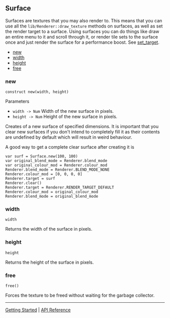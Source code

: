 ## Surface
Surfaces are textures that you may also render to. This means that you can use all
the `lib/Renderer::draw_texture` methods on surfaces, as well as set the render target
to a surface. Using surfaces you can do things like draw an entire menu to it and
scroll through it, or render tile sets to the surface once and just render the surface
for a performance boost. See [set_target](Renderer.md#set_target).

+ [new](#new)
+ [width](#width)
+ [height](#height)
+ [free](#free)

### new
`construct new(width, height)`

Parameters
 + `width -> Num` Width of the new surface in pixels.
 + `height -> Num` Height of the new surface in pixels.

Creates of a new surface of specified dimensions. It is important that you clear
new surfaces if you don't intend to completely fill it as their contents are undefined
by default which will result in weird behaviour.

A good way to get a complete clear surface after creating it is

    var surf = Surface.new(100, 100)
    var original_blend_mode = Renderer.blend_mode
    var original_colour_mod = Renderer.colour_mod
    Renderer.blend_mode = Renderer.BLEND_MODE_NONE
    Renderer.colour_mod = [0, 0, 0, 0]
    Renderer.target = surf
    Renderer.clear()
    Renderer.target = Renderer.RENDER_TARGET_DEFAULT
    Renderer.colour_mod = original_colour_mod
    Renderer.blend_mode = original_blend_mode

### width
`width`

Returns the width of the surface in pixels.

### height
`height`

Returns the height of the surface in pixels.

### free
`free()`

Forces the texture to be freed without waiting for the garbage collector.

-----------

[Getting Started](../GettingStarted.md) | [API Reference](../API.md)